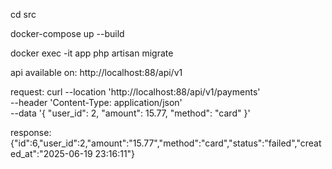 
cd src

docker-compose up --build

docker exec -it app php artisan migrate

api available on: http://localhost:88/api/v1

request:
curl --location 'http://localhost:88/api/v1/payments' \
--header 'Content-Type: application/json' \
--data '{
"user_id": 2,
"amount": 15.77,
"method": "card"
}'

response:
{"id":6,"user_id":2,"amount":"15.77","method":"card","status":"failed","created_at":"2025-06-19 23:16:11"}
